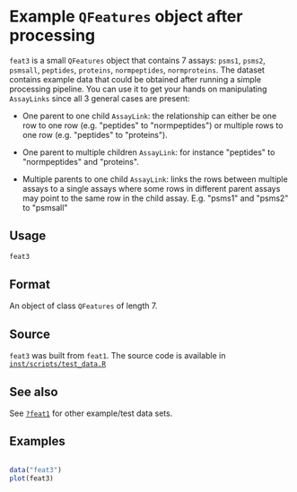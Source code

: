 # Example `QFeatures` object after processing

`feat3` is a small `QFeatures` object that contains 7 assays: `psms1`,
`psms2`, `psmsall`, `peptides`, `proteins`, `normpeptides`,
`normproteins`. The dataset contains example data that could be obtained
after running a simple processing pipeline. You can use it to get your
hands on manipulating `AssayLinks` since all 3 general cases are
present:

- One parent to one child `AssayLink`: the relationship can either be
  one row to one row (e.g. "peptides" to "normpeptides") or multiple
  rows to one row (e.g. "peptides" to "proteins").

- One parent to multiple children `AssayLink`: for instance "peptides"
  to "normpeptides" and "proteins".

- Multiple parents to one child `AssayLink`: links the rows between
  multiple assays to a single assays where some rows in different parent
  assays may point to the same row in the child assay. E.g. "psms1" and
  "psms2" to "psmsall"

## Usage

``` r
feat3
```

## Format

An object of class `QFeatures` of length 7.

## Source

`feat3` was built from `feat1`. The source code is available in
[`inst/scripts/test_data.R`](https://github.com/rformassspectrometry/QFeatures/blob/master/inst/scripts/test_data.R)

## See also

See
[`?feat1`](https://rformassspectrometry.github.io/QFeatures/reference/feat1.md)
for other example/test data sets.

## Examples

``` r

data("feat3")
plot(feat3)

```
